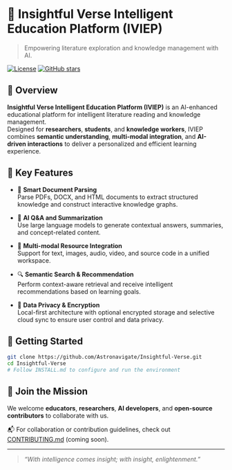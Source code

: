 # 🌌 Insightful Verse Intelligent Education Platform (IVIEP)

> Empowering literature exploration and knowledge management with AI.

[![License](https://img.shields.io/github/license/Astronavigate/Insightful-Verse?style=flat-square)](LICENSE)
[![GitHub stars](https://img.shields.io/github/stars/Astronavigate/Insightful-Verse?style=flat-square)](https://github.com/Astronavigate/Insightful-Verse/stargazers)

## 📘 Overview

**Insightful Verse Intelligent Education Platform (IVIEP)** is an AI-enhanced educational platform for intelligent literature reading and knowledge management.  
Designed for **researchers**, **students**, and **knowledge workers**, IVIEP combines **semantic understanding**, **multi-modal integration**, and **AI-driven interactions** to deliver a personalized and efficient learning experience.

## 🔧 Key Features

- 📄 **Smart Document Parsing**  
  Parse PDFs, DOCX, and HTML documents to extract structured knowledge and construct interactive knowledge graphs.

- 🧠 **AI Q&A and Summarization**  
  Use large language models to generate contextual answers, summaries, and concept-related content.

- 🧩 **Multi-modal Resource Integration**  
  Support for text, images, audio, video, and source code in a unified workspace.

- 🔍 **Semantic Search & Recommendation**  
  Perform context-aware retrieval and receive intelligent recommendations based on learning goals.

- 🔐 **Data Privacy & Encryption**  
  Local-first architecture with optional encrypted storage and selective cloud sync to ensure user control and data privacy.

## 🚀 Getting Started

```bash
git clone https://github.com/Astronavigate/Insightful-Verse.git
cd Insightful-Verse
# Follow INSTALL.md to configure and run the environment
```

## 🤝 Join the Mission

We welcome **educators**, **researchers**, **AI developers**, and **open-source contributors** to collaborate with us.

📬 For collaboration or contribution guidelines, check out [CONTRIBUTING.md](CONTRIBUTING.md) (coming soon).

---

> _“With intelligence comes insight; with insight, enlightenment.”_